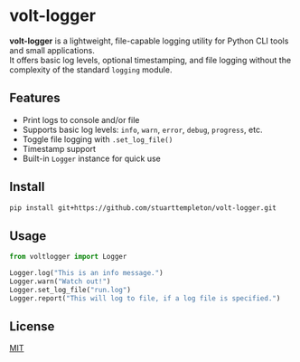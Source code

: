 # volt-logger

**volt-logger** is a lightweight, file-capable logging utility for Python CLI tools and small applications.  
It offers basic log levels, optional timestamping, and file logging without the complexity of the standard `logging` module.

## Features

- Print logs to console and/or file
- Supports basic log levels: `info`, `warn`, `error`, `debug`, `progress`, etc.
- Toggle file logging with `.set_log_file()`
- Timestamp support
- Built-in `Logger` instance for quick use

## Install

```bash
pip install git+https://github.com/stuarttempleton/volt-logger.git
````

## Usage

```python
from voltlogger import Logger

Logger.log("This is an info message.")
Logger.warn("Watch out!")
Logger.set_log_file("run.log")
Logger.report("This will log to file, if a log file is specified.")
```

## License

[MIT](LICENSE)
